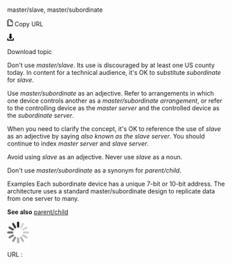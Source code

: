 # 

master/slave, master/subordinate

![Copy URL](media/master-slave-master-subordinate/Copy.png)
Copy URL

![Download](media/master-slave-master-subordinate/Download.png)

Download topic

Don't use *master/slave*.
Its use is discouraged by at least one US county today.
In content for a technical audience, it's OK to substitute *subordinate* for *slave*. 

Use *master/subordinate* as an adjective. Refer to arrangements in which one device controls another as a *master/subordinate arrangement*, or refer to the controlling device as the *master server* and the controlled device as the *subordinate server*. 

When you need to clarify the concept, it's OK to reference the use of *slave* as an adjective by saying *also known as the slave server*. You should continue to index *master server* and *slave server*.

Avoid using *slave* as an adjective. Never use *slave* as a noun.

Don't use *master/subordinate* as a synonym for *parent/child*. 

Examples
Each subordinate device has a unique 7-bit or 10-bit address. 
The architecture uses a standard master/subordinate design to replicate data from one server to many.

**See also** [parent/child](https://worldready.cloudapp.net/Styleguide/Read?id=2700&topicid=35550)

![In progress](media/master-slave-master-subordinate/activity-large.gif)

URL :
